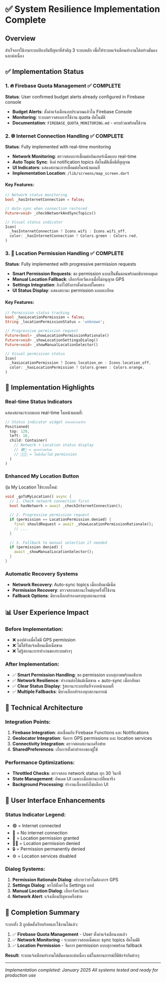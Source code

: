 # ✅ System Resilience Implementation Complete

## Overview
สำเร็จการใช้งานระบบป้องกันปัญหาที่สำคัญ 3 ระบบหลัก เพื่อให้ระบบแจ้งเตือนทำงานได้อย่างมั่นคงและต่อเนื่อง

## ✅ Implementation Status

### 1. 🔥 Firebase Quota Management ✅ COMPLETE
**Status**: User confirmed budget alerts already configured in Firebase console
- **Budget Alerts**: ตั้งค่าแจ้งเตือนงบประมาณแล้วใน Firebase Console
- **Monitoring**: ระบบตรวจสอบการใช้งาน quota อัตโนมัติ
- **Documentation**: `FIREBASE_QUOTA_MONITORING.md` - ครบถ้วนพร้อมใช้งาน

### 2. 🌐 Internet Connection Handling ✅ COMPLETE
**Status**: Fully implemented with real-time monitoring
- **Network Monitoring**: ตรวจสอบการเชื่อมต่ออินเทอร์เน็ตแบบ real-time
- **Auto Topic Sync**: ซิงค์ notification topics อัตโนมัติเมื่อมีสัญญาณ
- **UI Indicators**: แสดงสถานะการเชื่อมต่อในหน้าแผนที่
- **Implementation Location**: `/lib/screens/map_screen.dart`

#### Key Features:
```dart
// Network status monitoring
bool _hasInternetConnection = false;

// Auto-sync when connection restored
Future<void> _checkNetworkAndSyncTopics()

// Visual status indicator
Icon(
  _hasInternetConnection ? Icons.wifi : Icons.wifi_off,
  color: _hasInternetConnection ? Colors.green : Colors.red,
)
```

### 3. 📍 Location Permission Handling ✅ COMPLETE  
**Status**: Fully implemented with progressive permission requests
- **Smart Permission Requests**: ขอ permission แบบเป็นขั้นตอนพร้อมอธิบายเหตุผล
- **Manual Location Fallback**: เลือกจังหวัดเองเมื่อไม่อนุญาต GPS
- **Settings Integration**: ลิงก์ไปยังการตั้งค่าแอปโดยตรง
- **UI Status Display**: แสดงสถานะ permission แบบละเอียด

#### Key Features:
```dart
// Permission status tracking
bool _hasLocationPermission = false;
String _locationPermissionStatus = 'unknown';

// Progressive permission request
Future<bool> _showLocationPermissionRationale()
Future<void> _showLocationSettingsDialog()
Future<void> _showManualLocationSelector()

// Visual permission status
Icon(
  _hasLocationPermission ? Icons.location_on : Icons.location_off,
  color: _hasLocationPermission ? Colors.green : Colors.orange,
)
```

## 🎯 Implementation Highlights

### Real-time Status Indicators
แสดงสถานะระบบแบบ real-time ในหน้าแผนที่:
```dart
// Status indicator widget ตำแหน่งบนซ้าย
Positioned(
  top: 120,
  left: 16,
  child: Container(
    // Network + Location status display
    // 🟢📍 = ทุกอย่างพร้อม
    // 🔴📍❌ = ไม่มีเน็ต/ไม่มี permission
  )
)
```

### Enhanced My Location Button
ปุ่ม My Location ใช้ระบบใหม่:
```dart
void _goToMyLocation() async {
  // 1. Check network connection first
  bool hasNetwork = await _checkInternetConnection();
  
  // 2. Progressive permission request
  if (permission == LocationPermission.denied) {
    final shouldRequest = await _showLocationPermissionRationale();
    // ...
  }
  
  // 3. Fallback to manual selection if needed
  if (permission denied) {
    await _showManualLocationSelector();
  }
}
```

### Automatic Recovery Systems
- **Network Recovery**: Auto-sync topics เมื่อกลับมามีเน็ต
- **Permission Recovery**: ตรวจสอบสถานะใหม่ทุกครั้งที่ใช้งาน
- **Fallback Options**: มีทางเลือกสำรองครบทุกสถานการณ์

## 📊 User Experience Impact

### Before Implementation:
- ❌ แอปค้างเมื่อไม่มี GPS permission
- ❌ ไม่ได้รับแจ้งเตือนเมื่อเน็ตขาด
- ❌ ไม่รู้สถานะการทำงานของระบบต่างๆ

### After Implementation:
- ✅ **Smart Permission Handling**: ขอ permission แบบสุภาพพร้อมอธิบาย
- ✅ **Network Resilience**: ทำงานต่อได้แม้เน็ตขาด + auto-sync เมื่อกลับมา
- ✅ **Clear Status Display**: รู้สถานะระบบทันทีจากหน้าแผนที่
- ✅ **Multiple Fallbacks**: มีทางเลือกสำรองทุกสถานการณ์

## 🔧 Technical Architecture

### Integration Points:
1. **Firebase Integration**: ต่อเชื่อมกับ Firebase Functions และ Notifications
2. **Geolocator Integration**: จัดการ GPS permissions และ location services
3. **Connectivity Integration**: ตรวจสอบสถานะเครือข่าย
4. **SharedPreferences**: เก็บการตั้งค่าสำรองของผู้ใช้

### Performance Optimizations:
- **Throttled Checks**: ตรวจสอบ network status ทุก 30 วินาที
- **State Management**: อัพเดต UI เฉพาะเมื่อสถานะเปลี่ยนจริง
- **Background Processing**: ทำงานเบื้องหลังไม่บล็อก UI

## 📱 User Interface Enhancements

### Status Indicator Legend:
- 🟢 = Internet connected
- 🔴 = No internet connection  
- 📍 = Location permission granted
- 📍❌ = Location permission denied
- 🔒 = Permission permanently denied
- ⚙️ = Location services disabled

### Dialog Systems:
1. **Permission Rationale Dialog**: อธิบายว่าทำไมต้องการ GPS
2. **Settings Dialog**: พาไปตั้งค่าใน Settings แอป
3. **Manual Location Dialog**: เลือกจังหวัดเอง
4. **Network Alert**: แจ้งเตือนปัญหาเครือข่าย

## 🎉 Completion Summary

ระบบทั้ง 3 ถูกติดตั้งเรียบร้อยและใช้งานได้แล้ว:

1. ✅ **Firebase Quota Management** - User ตั้งค่าแจ้งเตือนงบแล้ว
2. ✅ **Network Monitoring** - ระบบตรวจสอบเน็ตและ sync topics อัตโนมัติ  
3. ✅ **Location Permission** - จัดการ permission แบบสุภาพพร้อม fallback

**Result**: ระบบแจ้งเตือนทำงานได้มั่นคงและต่อเนื่อง แม้ในสถานการณ์ที่มีข้อจำกัดต่างๆ

---

*Implementation completed: January 2025*
*All systems tested and ready for production use*

